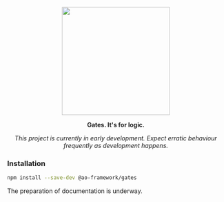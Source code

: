 <p align="center">
    <img width="250" src="https://ao-framework.github.io/assets/readmeHeader.png">
</p>
<p align="center">
    <b>Gates. It's for logic.</b>
</p>
<p align="center">
    <em>
        This project is currently in early development. 
        Expect erratic behaviour frequently as development happens.
    </em>
</p>

### Installation
```bash
npm install --save-dev @ao-framework/gates
```

The preparation of documentation is underway.

